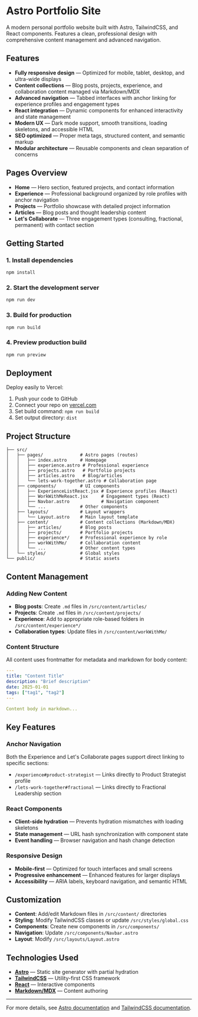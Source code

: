 # Astro Portfolio Site

A modern personal portfolio website built with Astro, TailwindCSS, and React components. Features a clean, professional design with comprehensive content management and advanced navigation.

## Features
- **Fully responsive design** — Optimized for mobile, tablet, desktop, and ultra-wide displays
- **Content collections** — Blog posts, projects, experience, and collaboration content managed via Markdown/MDX
- **Advanced navigation** — Tabbed interfaces with anchor linking for experience profiles and engagement types
- **React integration** — Dynamic components for enhanced interactivity and state management
- **Modern UX** — Dark mode support, smooth transitions, loading skeletons, and accessible HTML
- **SEO optimized** — Proper meta tags, structured content, and semantic markup
- **Modular architecture** — Reusable components and clean separation of concerns

## Pages Overview
- **Home** — Hero section, featured projects, and contact information
- **Experience** — Professional background organized by role profiles with anchor navigation
- **Projects** — Portfolio showcase with detailed project information
- **Articles** — Blog posts and thought leadership content
- **Let's Collaborate** — Three engagement types (consulting, fractional, permanent) with contact section

## Getting Started

### 1. Install dependencies
```bash
npm install
```

### 2. Start the development server
```bash
npm run dev
```

### 3. Build for production
```bash
npm run build
```

### 4. Preview production build
```bash
npm run preview
```

## Deployment

Deploy easily to Vercel:
1. Push your code to GitHub
2. Connect your repo on [vercel.com](https://vercel.com/)
3. Set build command: `npm run build`
4. Set output directory: `dist`

## Project Structure
```
├── src/
│   ├── pages/              # Astro pages (routes)
│   │   ├── index.astro     # Homepage
│   │   ├── experience.astro # Professional experience
│   │   ├── projects.astro   # Portfolio projects
│   │   ├── articles.astro   # Blog/articles
│   │   └── lets-work-together.astro # Collaboration page
│   ├── components/         # UI components
│   │   ├── ExperienceListReact.jsx # Experience profiles (React)
│   │   ├── WorkWithMeReact.jsx     # Engagement types (React)
│   │   ├── Navbar.astro            # Navigation component
│   │   └── ...             # Other components
│   ├── layouts/            # Layout wrappers
│   │   └── Layout.astro    # Main layout template
│   ├── content/            # Content collections (Markdown/MDX)
│   │   ├── articles/       # Blog posts
│   │   ├── projects/       # Portfolio projects
│   │   ├── experience*/    # Professional experience by role
│   │   ├── workWithMe/     # Collaboration content
│   │   └── ...             # Other content types
│   └── styles/             # Global styles
└── public/                 # Static assets
```

## Content Management

### Adding New Content
- **Blog posts**: Create `.md` files in `/src/content/articles/`
- **Projects**: Create `.md` files in `/src/content/projects/`
- **Experience**: Add to appropriate role-based folders in `/src/content/experience*/`
- **Collaboration types**: Update files in `/src/content/workWithMe/`

### Content Structure
All content uses frontmatter for metadata and markdown for body content:
```yaml
---
title: "Content Title"
description: "Brief description"
date: 2025-01-01
tags: ["tag1", "tag2"]
---

Content body in markdown...
```

## Key Features

### Anchor Navigation
Both the Experience and Let's Collaborate pages support direct linking to specific sections:
- `/experience#product-strategist` — Links directly to Product Strategist profile
- `/lets-work-together#fractional` — Links directly to Fractional Leadership section

### React Components
- **Client-side hydration** — Prevents hydration mismatches with loading skeletons
- **State management** — URL hash synchronization with component state
- **Event handling** — Browser navigation and hash change detection

### Responsive Design
- **Mobile-first** — Optimized for touch interfaces and small screens
- **Progressive enhancement** — Enhanced features for larger displays
- **Accessibility** — ARIA labels, keyboard navigation, and semantic HTML

## Customization
- **Content**: Add/edit Markdown files in `/src/content/` directories
- **Styling**: Modify TailwindCSS classes or update `/src/styles/global.css`
- **Components**: Create new components in `/src/components/`
- **Navigation**: Update `/src/components/Navbar.astro`
- **Layout**: Modify `/src/layouts/Layout.astro`

## Technologies Used
- **[Astro](https://astro.build/)** — Static site generator with partial hydration
- **[TailwindCSS](https://tailwindcss.com/)** — Utility-first CSS framework
- **[React](https://reactjs.org/)** — Interactive components
- **[Markdown/MDX](https://mdxjs.com/)** — Content authoring

---

For more details, see [Astro documentation](https://docs.astro.build/) and [TailwindCSS documentation](https://tailwindcss.com/docs).
